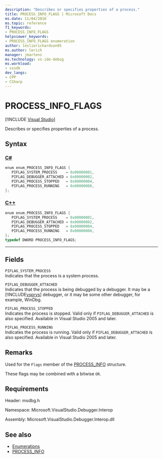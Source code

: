 ```yaml
---
description: "Describes or specifies properties of a process."
title: PROCESS_INFO_FLAGS | Microsoft Docs
ms.date: 11/04/2016
ms.topic: reference
f1_keywords:
- PROCESS_INFO_FLAGS
helpviewer_keywords:
- PROCESS_INFO_FLAGS enumeration
author: leslierichardson95
ms.author: lerich
manager: jmartens
ms.technology: vs-ide-debug
ms.workload:
- vssdk
dev_langs:
- CPP
- CSharp
---
```

# PROCESS_INFO_FLAGS

 [!INCLUDE [Visual Studio](~/includes/applies-to-version/vs-windows-only.md)]

Describes or specifies properties of a process.

## Syntax

### [C#](#tab/csharp)
```csharp
enum enum_PROCESS_INFO_FLAGS { 
   PIFLAG_SYSTEM_PROCESS    = 0x00000001,
   PIFLAG_DEBUGGER_ATTACHED = 0x00000002,
   PIFLAG_PROCESS_STOPPED   = 0x00000004,
   PIFLAG_PROCESS_RUNNING   = 0x00000008,
};
```
### [C++](#tab/cpp)
```cpp
enum enum_PROCESS_INFO_FLAGS { 
   PIFLAG_SYSTEM_PROCESS    = 0x00000001,
   PIFLAG_DEBUGGER_ATTACHED = 0x00000002,
   PIFLAG_PROCESS_STOPPED   = 0x00000004,
   PIFLAG_PROCESS_RUNNING   = 0x00000008,
};
typedef DWORD PROCESS_INFO_FLAGS;
```
---

## Fields

`PIFLAG_SYSTEM_PROCESS`\
Indicates that the process is a system process.

`PIFLAG_DEBUGGER_ATTACHED`\
Indicates that the process is being debugged by a debugger. It may be a [!INCLUDE[vsprvs](../../../code-quality/includes/vsprvs_md.md)] debugger, or it may be some other debugger, for example, WinDbg.

`PIFLAG_PROCESS_STOPPED`\
Indicates the process is stopped. Valid only if `PIFLAG_DEBUGGER_ATTACHED` is also specified. Available in Visual Studio 2005 and later.

`PIFLAG_PROCESS_RUNNING`\
Indicates the process is running. Valid only if `PIFLAG_DEBUGGER_ATTACHED` is also specified. Available in Visual Studio 2005 and later.

## Remarks

Used for the `Flags` member of the [PROCESS_INFO](../../../extensibility/debugger/reference/process-info.md) structure.

These flags may be combined with a bitwise `OR`.

## Requirements

Header: msdbg.h

Namespace: Microsoft.VisualStudio.Debugger.Interop

Assembly: Microsoft.VisualStudio.Debugger.Interop.dll

## See also

- [Enumerations](../../../extensibility/debugger/reference/enumerations-visual-studio-debugging.md)
- [PROCESS_INFO](../../../extensibility/debugger/reference/process-info.md)
